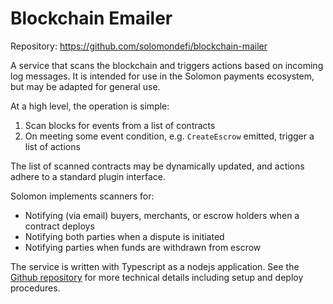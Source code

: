 # Blockchain Emailer

Repository: https://github.com/solomondefi/blockchain-mailer

A service that scans the blockchain and triggers actions based on incoming log messages. It is intended for use in the Solomon payments
ecosystem, but may be adapted for general use.

At a high level, the operation is simple:

1. Scan blocks for events from a list of contracts
2. On meeting some event condition, e.g. `CreateEscrow` emitted, trigger a list of actions

The list of scanned contracts may be dynamically updated, and actions adhere to a standard plugin interface.

Solomon implements scanners for:

- Notifying (via email) buyers, merchants, or escrow holders when a contract deploys
- Notifying both parties when a dispute is initiated
- Notifying parties when funds are withdrawn from escrow

The service is written with Typescript as a nodejs application. See the [Github
repository](https://github.com/solomondefi/blockchain-mailer) for more technical details including setup and deploy procedures.
